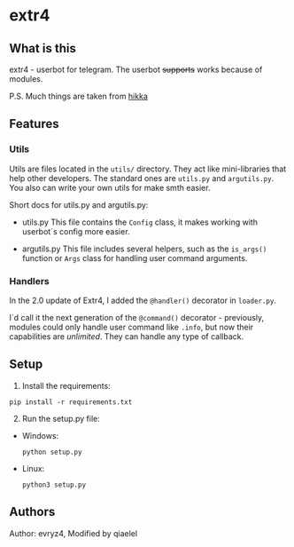 # extr4
## What is this
extr4 - userbot for telegram. The userbot ~~supports~~ works because of modules.

P.S. Much things are taken from [hikka](https://github.com/hikariatama/Hikka)

## Features
### Utils
Utils are files located in the `utils/` directory. They act like mini-libraries that help other developers. The standard ones are `utils.py` and `argutils.py`.
You also can write your own utils for make smth easier.

Short docs for utils.py and argutils.py:

- utils.py
  This file contains the `Config` class, it makes working with userbot\`s config more easier.

- argutils.py
  This file includes several helpers, such as the `is_args()` function or `Args` class for handling user command arguments.

### Handlers
In the 2.0 update of Extr4, I added the `@handler()` decorator in `loader.py`.

I\`d call it the next generation of the `@command()` decorator - previously, modules could only handle user command like `.info`, but now their capabilities are *unlimited*. They can handle any type of callback.

## Setup
1. Install the requirements:

```pip install -r requirements.txt```

2. Run the setup.py file:

 - Windows:
      

    ```python setup.py```

  - Linux:
      

    ```python3 setup.py```


## Authors
Author: evryz4, Modified by qiaelel 